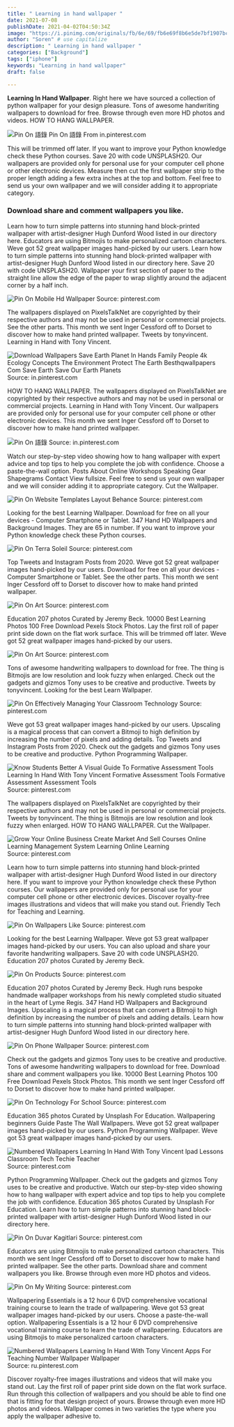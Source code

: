 ```yaml
---
title: " Learning in hand wallpaper "
date: 2021-07-08
publishDate: 2021-04-02T04:50:34Z
image: "https://i.pinimg.com/originals/fb/6e/69/fb6e69f8b6e5de7bf1907bc5d81cca21.jpg"
author: "Soren" # use capitalize
description: " Learning in hand wallpaper "
categories: ["Background"]
tags: ["iphone"]
keywords: "Learning in hand wallpaper"
draft: false

---
```



**Learning In Hand Wallpaper**. Right here we have sourced a collection of python wallpaper for your design pleasure. Tons of awesome handwriting wallpapers to download for free. Browse through even more HD photos and videos. HOW TO HANG WALLPAPER.

![Pin On 語錄](https://i.pinimg.com/originals/21/d5/99/21d5997b62079ddc9364a23369e0f026.jpg "Pin On 語錄")
Pin On 語錄 From in.pinterest.com


This will be trimmed off later. If you want to improve your Python knowledge check these Python courses. Save 20 with code UNSPLASH20. Our wallpapers are provided only for personal use for your computer cell phone or other electronic devices. Measure then cut the first wallpaper strip to the proper length adding a few extra inches at the top and bottom. Feel free to send us your own wallpaper and we will consider adding it to appropriate category.

### Download share and comment wallpapers you like.

Learn how to turn simple patterns into stunning hand block-printed wallpaper with artist-designer Hugh Dunford Wood listed in our directory here. Educators are using Bitmojis to make personalized cartoon characters. Weve got 52 great wallpaper images hand-picked by our users. Learn how to turn simple patterns into stunning hand block-printed wallpaper with artist-designer Hugh Dunford Wood listed in our directory here. Save 20 with code UNSPLASH20. Wallpaper your first section of paper to the straight line allow the edge of the paper to wrap slightly around the adjacent corner by a half inch.


![Pin On Mobile Hd Wallpaper](https://i.pinimg.com/736x/9b/e0/5b/9be05bd4bfc971c04ec3d46880fa7d90.jpg "Pin On Mobile Hd Wallpaper")
Source: pinterest.com

The wallpapers displayed on PixelsTalkNet are copyrighted by their respective authors and may not be used in personal or commercial projects. See the other parts. This month we sent Inger Cessford off to Dorset to discover how to make hand printed wallpaper. Tweets by tonyvincent. Learning in Hand with Tony Vincent.

![Download Wallpapers Save Earth Planet In Hands Family People 4k Ecology Concepts The Environment Protect The Earth Besthqwallpapers Com Save Earth Save Our Earth Planets](https://i.pinimg.com/originals/89/4b/3f/894b3f78da22d2ba0fa89274cea0d4a4.png "Download Wallpapers Save Earth Planet In Hands Family People 4k Ecology Concepts The Environment Protect The Earth Besthqwallpapers Com Save Earth Save Our Earth Planets")
Source: in.pinterest.com

HOW TO HANG WALLPAPER. The wallpapers displayed on PixelsTalkNet are copyrighted by their respective authors and may not be used in personal or commercial projects. Learning in Hand with Tony Vincent. Our wallpapers are provided only for personal use for your computer cell phone or other electronic devices. This month we sent Inger Cessford off to Dorset to discover how to make hand printed wallpaper.

![Pin On 語錄](https://i.pinimg.com/originals/21/d5/99/21d5997b62079ddc9364a23369e0f026.jpg "Pin On 語錄")
Source: in.pinterest.com

Watch our step-by-step video showing how to hang wallpaper with expert advice and top tips to help you complete the job with confidence. Choose a paste-the-wall option. Posts About Online Workshops Speaking Gear Shapegrams Contact View fullsize. Feel free to send us your own wallpaper and we will consider adding it to appropriate category. Cut the Wallpaper.

![Pin On Website Templates Layout Behance](https://i.pinimg.com/originals/ba/5f/ad/ba5fad4d95dc4d5dbf65c3bd4da228b0.png "Pin On Website Templates Layout Behance")
Source: pinterest.com

Looking for the best Learning Wallpaper. Download for free on all your devices - Computer Smartphone or Tablet. 347 Hand HD Wallpapers and Background Images. They are 65 in number. If you want to improve your Python knowledge check these Python courses.

![Pin On Terra Soleil](https://i.pinimg.com/564x/e3/f0/7d/e3f07d5fe78210cd55c067a44d506da9.jpg "Pin On Terra Soleil")
Source: pinterest.com

Top Tweets and Instagram Posts from 2020. Weve got 52 great wallpaper images hand-picked by our users. Download for free on all your devices - Computer Smartphone or Tablet. See the other parts. This month we sent Inger Cessford off to Dorset to discover how to make hand printed wallpaper.

![Pin On Art](https://i.pinimg.com/736x/93/e2/53/93e253366645b4db1d994d1a15cea566.jpg "Pin On Art")
Source: pinterest.com

Education 207 photos Curated by Jeremy Beck. 10000 Best Learning Photos 100 Free Download Pexels Stock Photos. Lay the first roll of paper print side down on the flat work surface. This will be trimmed off later. Weve got 52 great wallpaper images hand-picked by our users.

![Pin On Art](https://i.pinimg.com/736x/33/11/20/331120ba2308b910169edda9378c5072.jpg "Pin On Art")
Source: pinterest.com

Tons of awesome handwriting wallpapers to download for free. The thing is Bitmojis are low resolution and look fuzzy when enlarged. Check out the gadgets and gizmos Tony uses to be creative and productive. Tweets by tonyvincent. Looking for the best Learn Wallpaper.

![Pin On Effectively Managing Your Classroom Technology](https://i.pinimg.com/originals/ef/d1/f7/efd1f7c7dda73bc334bc598ad7f901b1.gif "Pin On Effectively Managing Your Classroom Technology")
Source: pinterest.com

Weve got 53 great wallpaper images hand-picked by our users. Upscaling is a magical process that can convert a Bitmoji to high definition by increasing the number of pixels and adding details. Top Tweets and Instagram Posts from 2020. Check out the gadgets and gizmos Tony uses to be creative and productive. Python Programming Wallpaper.

![Know Students Better A Visual Guide To Formative Assessment Tools Learning In Hand With Tony Vincent Formative Assessment Tools Formative Assessment Assessment Tools](https://i.pinimg.com/originals/11/8a/9f/118a9f2955d4826830551bf1ade6e97f.png "Know Students Better A Visual Guide To Formative Assessment Tools Learning In Hand With Tony Vincent Formative Assessment Tools Formative Assessment Assessment Tools")
Source: pinterest.com

The wallpapers displayed on PixelsTalkNet are copyrighted by their respective authors and may not be used in personal or commercial projects. Tweets by tonyvincent. The thing is Bitmojis are low resolution and look fuzzy when enlarged. HOW TO HANG WALLPAPER. Cut the Wallpaper.

![Grow Your Online Business Create Market And Sell Courses Online Learning Management System Learning Online Learning](https://i.pinimg.com/originals/67/80/14/678014bf44f68c9ef1be32e885c0da02.png "Grow Your Online Business Create Market And Sell Courses Online Learning Management System Learning Online Learning")
Source: pinterest.com

Learn how to turn simple patterns into stunning hand block-printed wallpaper with artist-designer Hugh Dunford Wood listed in our directory here. If you want to improve your Python knowledge check these Python courses. Our wallpapers are provided only for personal use for your computer cell phone or other electronic devices. Discover royalty-free images illustrations and videos that will make you stand out. Friendly Tech for Teaching and Learning.

![Pin On Wallpapers Like](https://i.pinimg.com/originals/d4/1b/74/d41b744526c27a598f47089aa85ca837.jpg "Pin On Wallpapers Like")
Source: pinterest.com

Looking for the best Learning Wallpaper. Weve got 53 great wallpaper images hand-picked by our users. You can also upload and share your favorite handwriting wallpapers. Save 20 with code UNSPLASH20. Education 207 photos Curated by Jeremy Beck.

![Pin On Products](https://i.pinimg.com/originals/8c/b5/06/8cb506a2c3fb994f18e4b3e8b197a395.jpg "Pin On Products")
Source: pinterest.com

Education 207 photos Curated by Jeremy Beck. Hugh runs bespoke handmade wallpaper workshops from his newly completed studio situated in the heart of Lyme Regis. 347 Hand HD Wallpapers and Background Images. Upscaling is a magical process that can convert a Bitmoji to high definition by increasing the number of pixels and adding details. Learn how to turn simple patterns into stunning hand block-printed wallpaper with artist-designer Hugh Dunford Wood listed in our directory here.

![Pin On Phone Wallpaper](http://beautifulhdwalls.weebly.com/uploads/1/0/8/1/108175869/45_3_orig.png "Pin On Phone Wallpaper")
Source: pinterest.com

Check out the gadgets and gizmos Tony uses to be creative and productive. Tons of awesome handwriting wallpapers to download for free. Download share and comment wallpapers you like. 10000 Best Learning Photos 100 Free Download Pexels Stock Photos. This month we sent Inger Cessford off to Dorset to discover how to make hand printed wallpaper.

![Pin On Technology For School](https://i.pinimg.com/originals/9c/6d/6f/9c6d6f103a88a71a6f621445aecdbc25.jpg "Pin On Technology For School")
Source: pinterest.com

Education 365 photos Curated by Unsplash For Education. Wallpapering beginners Guide Paste The Wall Wallpapers. Weve got 52 great wallpaper images hand-picked by our users. Python Programming Wallpaper. Weve got 53 great wallpaper images hand-picked by our users.

![Numbered Wallpapers Learning In Hand With Tony Vincent Ipad Lessons Classroom Tech Techie Teacher](https://i.pinimg.com/originals/c1/3a/a3/c13aa301d027ec1f69373d831f3a8313.jpg "Numbered Wallpapers Learning In Hand With Tony Vincent Ipad Lessons Classroom Tech Techie Teacher")
Source: pinterest.com

Python Programming Wallpaper. Check out the gadgets and gizmos Tony uses to be creative and productive. Watch our step-by-step video showing how to hang wallpaper with expert advice and top tips to help you complete the job with confidence. Education 365 photos Curated by Unsplash For Education. Learn how to turn simple patterns into stunning hand block-printed wallpaper with artist-designer Hugh Dunford Wood listed in our directory here.

![Pin On Duvar Kagitlari](https://i.pinimg.com/736x/eb/ff/62/ebff624187da6d6748f8aca2dd0afaca.jpg "Pin On Duvar Kagitlari")
Source: pinterest.com

Educators are using Bitmojis to make personalized cartoon characters. This month we sent Inger Cessford off to Dorset to discover how to make hand printed wallpaper. See the other parts. Download share and comment wallpapers you like. Browse through even more HD photos and videos.

![Pin On My Writing](https://i.pinimg.com/originals/07/e8/9d/07e89db7ac823c2438060f974a244987.jpg "Pin On My Writing")
Source: pinterest.com

Wallpapering Essentials is a 12 hour 6 DVD comprehensive vocational training course to learn the trade of wallpapering. Weve got 53 great wallpaper images hand-picked by our users. Choose a paste-the-wall option. Wallpapering Essentials is a 12 hour 6 DVD comprehensive vocational training course to learn the trade of wallpapering. Educators are using Bitmojis to make personalized cartoon characters.

![Numbered Wallpapers Learning In Hand With Tony Vincent Apps For Teaching Number Wallpaper Wallpaper](https://i.pinimg.com/originals/fb/6e/69/fb6e69f8b6e5de7bf1907bc5d81cca21.jpg "Numbered Wallpapers Learning In Hand With Tony Vincent Apps For Teaching Number Wallpaper Wallpaper")
Source: ru.pinterest.com

Discover royalty-free images illustrations and videos that will make you stand out. Lay the first roll of paper print side down on the flat work surface. Run through this collection of wallpapers and you should be able to find one that is fitting for that design project of yours. Browse through even more HD photos and videos. Wallpaper comes in two varieties the type where you apply the wallpaper adhesive to.

